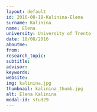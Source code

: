 ```yaml
---
layout: default 
id: 2016-08-18-Kalinina-Elena
surname: Kalinina
name: Elena
university: University of Trento
date: 18/08/2016
aboutme: 
from: 
research_topic: 
subtitle: 
advisor: 
keywords: 
website: 
img: kalinina.jpg
thumbnail: kalinina_thumb.jpg
alt: Elena Kalinina
modal-id: stud29
---
```

